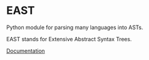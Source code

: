# EAST

Python module for parsing many languages into ASTs.

EAST stands for Extensive Abstract Syntax Trees.

[Documentation](https://python-east.readthedocs.io/)
